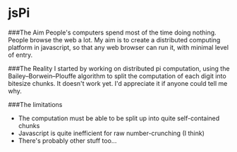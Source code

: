 jsPi
====

###The Aim
People's computers spend most of the time doing nothing. People browse
the web a lot.
My aim is to create a distributed computing platform in javascript,
so that any web browser can run it, with minimal level of entry.

###The Reality
I started by working on distributed pi computation, using the
Bailey–Borwein–Plouffe algorithm to split the computation of each digit
into bitesize chunks. It doesn't work yet. I'd appreciate it if anyone could tell me why.

###The limitations
* The computation must be able to be split up into quite self-contained chunks
* Javascript is quite inefficient for raw number-crunching (I think)
* There's probably other stuff too...